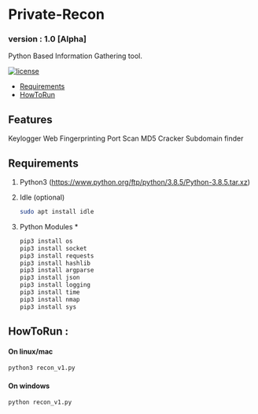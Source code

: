 # Private-Recon
### version : 1.0 [Alpha]
Python Based Information Gathering tool. 

[![license](http://img.shields.io/badge/license-Apache%20v2-orange.svg)](https://github.com/Packman-lab/Private-Recon/blob/master/LICENSE)

- [Requirements](#requirements)
- [HowToRun](#howToRun)


## Features

Keylogger
Web Fingerprinting
Port Scan
MD5 Cracker
Subdomain finder


## Requirements
1. Python3 
   (https://www.python.org/ftp/python/3.8.5/Python-3.8.5.tar.xz)

2. Idle (optional)
    ```sh
    sudo apt install idle
    ```
3. Python Modules
    * 
    ```sh
    pip3 install os
    pip3 install socket
    pip3 install requests
    pip3 install hashlib
    pip3 install argparse
    pip3 install json
    pip3 install logging
    pip3 install time
    pip3 install nmap
    pip3 install sys
    ```
    
## HowToRun : 

#### On linux/mac
```sh
python3 recon_v1.py
```
#### On windows
```sh
python recon_v1.py
```


    
    
